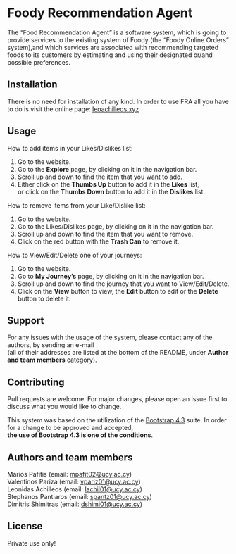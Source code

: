 <!DOCTYPE html><html><head><meta charset="utf-8"></head><body id="preview">
<h1 class="code-line" data-line-start=0 data-line-end=1 ><a id="Foody_Recommendation_Agent_0"></a>Foody Recommendation Agent</h1>
<p class="has-line-data" data-line-start="2" data-line-end="4">The “Food Recommendation Agent” is a software system, which is going to provide services to the existing system of Foody (the “Foody Online Orders” system),and which services are associated with recommending targeted foods to its customers by estimating and using their designated or/and possible preferences.</p>
<h2 class="code-line" data-line-start=5 data-line-end=6 ><a id="Installation_5"></a>Installation</h2>
<p class="has-line-data" data-line-start="7" data-line-end="8">There is no need for installation of any kind. In order to use FRA all you have to do is visit the online page: <a href="http://www.leoachilleos.xyz/">leoachilleos.xyz</a></p>
<h2 class="code-line" data-line-start=9 data-line-end=10 ><a id="Usage_9"></a>Usage</h2>
<p class="has-line-data" data-line-start="10" data-line-end="11">How to add items in your Likes/Dislikes list:</p>
<ol>
<li class="has-line-data" data-line-start="11" data-line-end="12">Go to the website.</li>
<li class="has-line-data" data-line-start="12" data-line-end="13">Go to the <strong>Explore</strong> page, by clicking on it in the navigation bar.</li>
<li class="has-line-data" data-line-start="13" data-line-end="14">Scroll up and down to find the item that you want to add.</li>
<li class="has-line-data" data-line-start="14" data-line-end="17">Either click on the <strong>Thumbs Up</strong>  button to add it in the <strong>Likes</strong> list,<br>
or click on the <strong>Thumbs Down</strong> button to add it in the <strong>Dislikes</strong> list.</li>
</ol>
<p class="has-line-data" data-line-start="17" data-line-end="18">How to remove items from your Like/Dislike list:</p>
<ol>
<li class="has-line-data" data-line-start="18" data-line-end="19">Go to the website.</li>
<li class="has-line-data" data-line-start="19" data-line-end="20">Go to the Likes/Dislikes page, by clicking on it in the navigation bar.</li>
<li class="has-line-data" data-line-start="20" data-line-end="21">Scroll up and down to find the item that you want to remove.</li>
<li class="has-line-data" data-line-start="21" data-line-end="23">Click on the red button with the <strong>Trash Can</strong> to remove it.</li>
</ol>
<p class="has-line-data" data-line-start="23" data-line-end="24">How to View/Edit/Delete one of your journeys:</p>
<ol>
<li class="has-line-data" data-line-start="24" data-line-end="25">Go to the website.</li>
<li class="has-line-data" data-line-start="25" data-line-end="26">Go to <strong>My Journey’s</strong> page, by clicking on it in the navigation bar.</li>
<li class="has-line-data" data-line-start="26" data-line-end="27">Scroll up and down to find the journey that you want to View/Edit/Delete.</li>
<li class="has-line-data" data-line-start="27" data-line-end="28">Click on the <strong>View</strong> button to view, the <strong>Edit</strong> button to edit or the <strong>Delete</strong> button to delete it.</li>
</ol>
<h2 class="code-line" data-line-start=28 data-line-end=29 ><a id="Support_28"></a>Support</h2>
<p class="has-line-data" data-line-start="29" data-line-end="31">For any issues with the usage of the system, please contact any of the authors, by sending an e-mail<br>
(all of their addresses are listed at the bottom of the README, under <strong>Author and team members</strong> category).</p>
<h2 class="code-line" data-line-start=32 data-line-end=33 ><a id="Contributing_32"></a>Contributing</h2>
<p class="has-line-data" data-line-start="33" data-line-end="34">Pull requests are welcome. For major changes, please open an issue first to discuss what you would like to change.</p>
<p class="has-line-data" data-line-start="35" data-line-end="37">This system was based on the utilization of the <a href="https://getbootstrap.com/docs/4.3/getting-started/introduction/">Bootstrap 4.3</a> suite. In order for a change to be approved and accepted,<br>
<strong>the use of Bootstrap 4.3 is one of the conditions</strong>.</p>
<h2 class="code-line" data-line-start=38 data-line-end=39 ><a id="Authors_and_team_members_38"></a>Authors and team members</h2>
<p class="has-line-data" data-line-start="39" data-line-end="44">Marios Pafitis (email: <a href="mailto:mpafit02@ucy.ac.cy">mpafit02@ucy.ac.cy</a>)<br>
Valentinos Pariza (email: <a href="mailto:vpariz01@ucy.ac.cy">vpariz01@ucy.ac.cy</a>)<br>
Leonidas Achilleos (email: <a href="mailto:lachil01@ucy.ac.cy">lachil01@ucy.ac.cy</a>)<br>
Stephanos Pantiaros  (email: <a href="mailto:spantz01@ucy.ac.cy">spantz01@ucy.ac.cy</a>)<br>
Dimitris Shimitras (email: <a href="mailto:dshimi01@ucy.ac.cy">dshimi01@ucy.ac.cy</a>)</p>
<h2 class="code-line" data-line-start=45 data-line-end=46 ><a id="License_45"></a>License</h2>
<!-- <p class="has-line-data" data-line-start="46" data-line-end="47"><a href="https://choosealicense.com/licenses/gpl-3.0/">GNU GPLv3</a></p> -->
<p>Private use only!</p>
</body></html>
